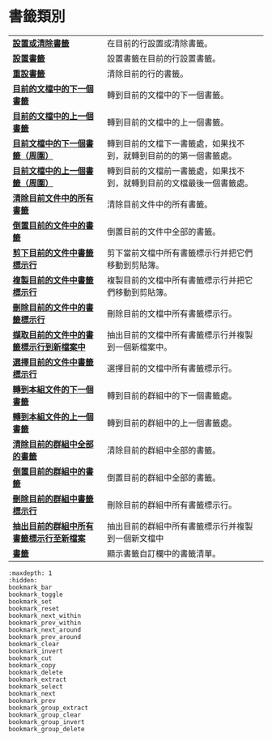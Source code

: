 # 書籤類別

|     |     |
| --- | --- |
| **[設置或清除書籤](../bookmarks/bookmark_toggle)** | 在目前的行設置或清除書籤。 |
| **[設置書籤](../bookmarks/bookmark_set)** | 設置書籤在目前的行設置書籤。 |
| **[重設書籤](../bookmarks/bookmark_reset)** | 清除目前的行的書籤。 |
| **[目前的文檔中的下一個書籤](../bookmarks/bookmark_next_within)** | 轉到目前的文檔中的下一個書籤。 |
| **[目前的文檔中的上一個書籤](../bookmarks/bookmark_prev_within)** | 轉到目前的文檔中的上一個書籤。 |
| **[目前文檔中的下一個書籤（周圍）](../bookmarks/bookmark_next_around)** | 轉到目前的文檔下一書籤處，如果找不到，就轉到目前的的第一個書籤處。 |
| **[目前文檔中的上一個書籤（周圍）](../bookmarks/bookmark_prev_around)** | 轉到目前的文檔前一書籤處，如果找不到，就轉到目前的文檔最後一個書籤處。 |
| **[清除目前文件中的所有書籤](../bookmarks/bookmark_clear)** | 清除目前文件中的所有書籤。 |
| **[倒置目前的文件中的書籤](../bookmarks/bookmark_invert)** | 倒置目前的文件中全部的書籤。 |
| **[剪下目前的文件中書籤標示行](../bookmarks/bookmark_cut)** | 剪下當前文檔中所有書籤標示行并把它們移動到剪貼簿。 |
| **[複製目前的文件中書籤標示行](../bookmarks/bookmark_copy)** | 複製目前的文檔中所有書籤標示行并把它們移動到剪貼簿。 |
| **[刪除目前的文件中的書籤標示行](../bookmarks/bookmark_delete)** | 刪除目前的文檔中所有書籤標示行。 |
| **[擷取目前的文件中的書籤標示行到新檔案中](../bookmarks/bookmark_extract)** | 抽出目前的文檔中所有書籤標示行并複製到一個新檔案中。 |
| **[選擇目前的文件中書籤標示行](../bookmarks/bookmark_select)** | 選擇目前的文檔中所有書籤標示行。 |
| **[轉到本組文件的下一個書籤](../bookmarks/bookmark_next)** | 轉到目前的群組中的下一個書籤處。 |
| **[轉到本組文件的上一個書籤](../bookmarks/bookmark_prev)** | 轉到目前的群組中的上一個書籤處。 |
| **[清除目前的群組中全部的書籤](../bookmarks/bookmark_group_clear)** | 清除目前的群組中全部的書籤。 |
| **[倒置目前的群組中的書籤](../bookmarks/bookmark_group_invert)** | 倒置目前的群組中全部的書籤。 |
| **[刪除目前的群組中書籤標示行](../bookmarks/bookmark_group_delete)** | 刪除目前的群組中所有書籤標示行。 |
| **[抽出目前的群組中所有書籤標示行至新檔案](../bookmarks/bookmark_group_extract)** | 抽出目前的群組中所有書籤標示行并複製到一個新文檔中 |
| **[書籤](../bookmarks/bookmark_bar)** | 顯示書籤自訂欄中的書籤清單。 |

```{toctree}
:maxdepth: 1
:hidden:
bookmark_bar
bookmark_toggle
bookmark_set
bookmark_reset
bookmark_next_within
bookmark_prev_within
bookmark_next_around
bookmark_prev_around
bookmark_clear
bookmark_invert
bookmark_cut
bookmark_copy
bookmark_delete
bookmark_extract
bookmark_select
bookmark_next
bookmark_prev
bookmark_group_extract
bookmark_group_clear
bookmark_group_invert
bookmark_group_delete
```